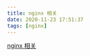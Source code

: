```yaml
---
title: nginx 相关
date: 2020-11-23 17:51:37
tags: [nginx]
---
```


[nginx 相关](https://juejin.cn/post/6897032206535884807)
